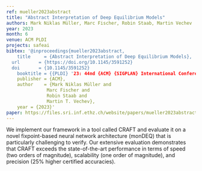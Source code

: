 ```yaml
---
ref: mueller2023abstract
title: "Abstract Interpretation of Deep Equilibrium Models"
authors: Mark Niklas Müller, Marc Fischer, Robin Staab, Martin Vechev
year: 2023
month: 6
venue: ACM PLDI 
projects: safeai
bibtex: '@inproceedings{mueller2023abstract,
	title     = {Abstract Interpretation of Deep Equilibrium Models},
  url       = {https://doi.org/10.1145/3591252}
  doi       = {10.1145/3591252}
	booktitle = {{PLDI} '23: 44nd {ACM} {SIGPLAN} International Conference on Programming Language Design and Implementation, Orlando, Florida, United States June 17-21, 2023},
	publisher = {ACM},
	author    = {Mark Niklas Müller and
               Marc Fischer and
               Robin Staab and
               Martin T. Vechev},
	year = {2023}'
paper: https://files.sri.inf.ethz.ch/website/papers/mueller2023abstract.pdf
---
```


We implement our framework in a tool called CRAFT and evaluate it on a novel fixpoint-based neural network architecture (monDEQ) that is particularly challenging to verify. Our extensive evaluation demonstrates that CRAFT exceeds the state-of-the-art performance in terms of speed (two orders of magnitude), scalability (one order of magnitude), and precision (25% higher certified accuracies).

